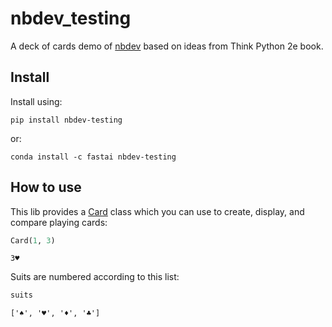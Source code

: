 nbdev_testing
================

<!-- WARNING: THIS FILE WAS AUTOGENERATED! DO NOT EDIT! -->

A deck of cards demo of [nbdev](https://nbdev.fast.ai/) based on ideas
from Think Python 2e book.

## Install

Install using:

    pip install nbdev-testing

or:

    conda install -c fastai nbdev-testing

## How to use

This lib provides a
[Card](https://idjotherwise.github.io/nbdevtesting/card.html#card) class
which you can use to create, display, and compare playing cards:

``` python
Card(1, 3)
```

    3♥

Suits are numbered according to this list:

``` python
suits
```

    ['♠', '♥', '♦', '♣']
